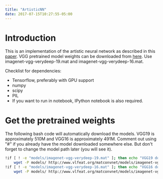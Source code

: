 ```yaml
---
title: "ArtisticNN"
date: 2017-07-15T10:27:55-05:00
---
```


# Introduction
This is an implementation of the artistic neural network as described in this [paper](www.cv-foundation.org/openaccess/content_cvpr_2016/papers/Gatys_Image_Style_Transfer_CVPR_2016_paper.pdf). VGG pretrained model weights can be downloaded from [here](http://www.vlfeat.org/matconvnet/models/). Use imagenet-vgg-verydeep-19.mat and imagenet-vgg-verydeep-16.mat.


Checklist for dependencies:

* Tensorflow, preferably with GPU support
* numpy
* scipy
* PIL
* If you want to run in notebook, IPython notebook is also required.

# **Get the pretrained weights**
The following bash code will automatically download the models. VGG19 is approximately 510M and VGG16 is approximately 491M. Comment out using "#" if you already have the model downloaded somewhere else. But don't forget to change the model path later (you will see it).

```bash
!if [ ! -e "models/imagenet-vgg-verydeep-19.mat" ]; then echo "VGG19 does not exist"; \
    wget -P models/ http://www.vlfeat.org/matconvnet/models/imagenet-vgg-verydeep-19.mat; fi
!if [ ! -e "models/imagenet-vgg-verydeep-16.mat" ]; then echo "VGG16 does not exist"; \
    wget -P models/ http://www.vlfeat.org/matconvnet/models/imagenet-vgg-verydeep-16.mat; fi
```

